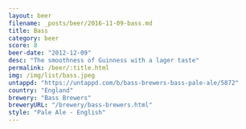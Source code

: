 ```yaml
---
layout: beer
filename: _posts/beer/2016-11-09-bass.md
title: Bass
category: beer
score: 8
beer-date: "2012-12-09"
desc: "The smoothness of Guinness with a lager taste"
permalink: /beer/:title.html
img: /img/list/bass.jpeg
untappd: "https://untappd.com/b/bass-brewers-bass-pale-ale/5872"
country: "England"
brewery: "Bass Brewers"
breweryURL: "/brewery/bass-brewers.html"
style: "Pale Ale - English"
---
```

